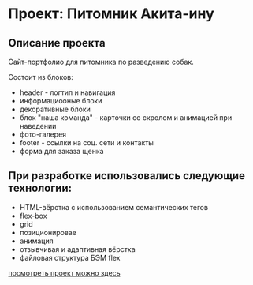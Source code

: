 # Проект: Питомник Акита-ину

## **Описание проекта**

Сайт-портфолио для питомника по разведению собак.

Состоит из блоков:

- header - логтип и навигация
- информациооные блоки
- декоративные блоки
- блок "наша команда" - карточки со скролом и анимацией при наведении
- фото-галерея
- footer - ссылки на соц. сети и контакты
- форма для заказа щенка

## **При разработке использовались следующие технологии:**

- HTML-вёрстка с использованием семантических тегов
- flex-box
- grid
- позиционировае
- анимация
- отзывчивая и адаптивная вёрстка
- файловая структура БЭМ flex

[посмотреть проект можно здесь](https://tereneka.github.io/dog-kennel/index.html)
